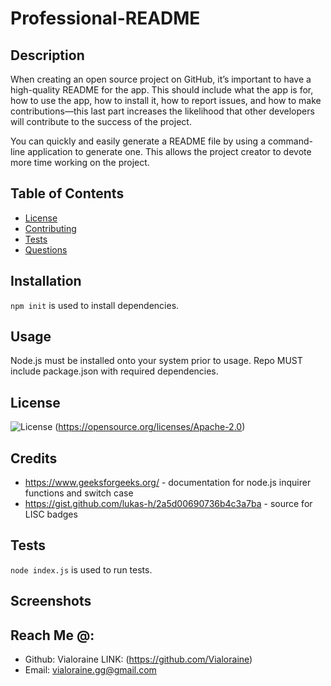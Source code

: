 # Professional-README

## Description

When creating an open source project on GitHub, it’s important to have a high-quality README for the app. This should include what the app is for, how to use the app, how to install it, how to report issues, and how to make contributions—this last part increases the likelihood that other developers will contribute to the success of the project.

You can quickly and easily generate a README file by using a command-line application to generate one. This allows the project creator to devote more time working on the project.

## Table of Contents

- [License](#license)
- [Contributing](#contributing)
- [Tests](#tests)
- [Questions](#questions)

## Installation

  ```npm init``` is used to install dependencies.

 ## Usage
  Node.js must be installed onto your system prior to usage.
  Repo MUST include package.json with required dependencies.

## License

![License](https://img.shields.io/badge/License-Apache%202.0-blue.svg)
(https://opensource.org/licenses/Apache-2.0)

## Credits

- https://www.geeksforgeeks.org/ - documentation for node.js inquirer functions and switch case
- https://gist.github.com/lukas-h/2a5d00690736b4c3a7ba - source for LISC badges

## Tests
  ```node index.js``` is used to run tests.

## Screenshots

## Reach Me @:

- Github: Vialoraine LINK: (https://github.com/Vialoraine)
- Email: vialoraine.gg@gmail.com
